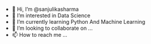 - 👋 Hi, I’m @sanjulikasharma
- 👀 I’m interested in Data Science 
- 🌱 I’m currently learning Python And Machine Learning 
- 💞️ I’m looking to collaborate on ...
- 📫 How to reach me ...

<!---
sanjulikasharma/sanjulikasharma is a ✨ special ✨ repository because its `README.md` (this file) appears on your GitHub profile.
You can click the Preview link to take a look at your changes.
--->
